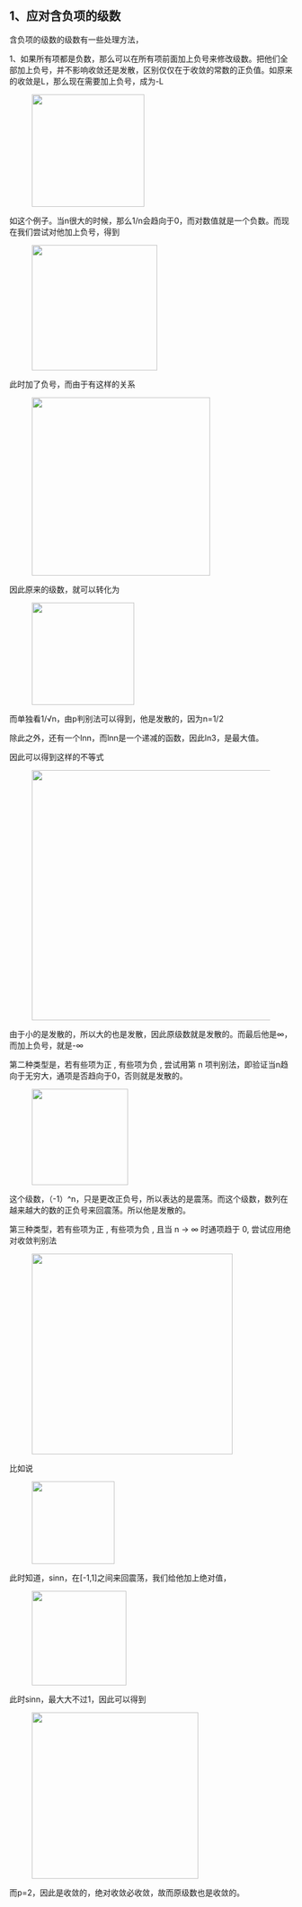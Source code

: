 <h2>1、应对含负项的级数</h2><p data-pid="Ja-V2Nlo">含负项的级数的级数有一些处理方法，</p><p data-pid="I4xfm4R-">1、如果所有项都是负数，那么可以在所有项前面加上负号来修改级数。把他们全部加上负号，并不影响收敛还是发散，区别仅仅在于收敛的常数的正负值。如原来的收敛是L，那么现在需要加上负号，成为-L</p><figure data-size="normal"><img src="https://picx.zhimg.com/v2-0fbc7e1a1f45780b7950f7e6688cb005_720w.jpg?source=d16d100b" data-caption="" data-size="normal" data-rawwidth="200" data-rawheight="73" class="content_image" width="200"></figure><p data-pid="BAlZrBzf">如这个例子。当n很大的时候，那么1/n会趋向于0，而对数值就是一个负数。而现在我们尝试对他加上负号，得到</p><figure data-size="normal"><img src="https://picx.zhimg.com/v2-54ba3b0b1670f8223930195483af9a4e_720w.jpg?source=d16d100b" data-caption="" data-size="normal" data-rawwidth="223" data-rawheight="75" class="content_image" width="223"></figure><p data-pid="KYkIsgMF">此时加了负号，而由于有这样的关系</p><figure data-size="normal"><img src="https://pic1.zhimg.com/v2-507c3261e8bceb1097d593f74bf7e9ff_720w.jpg?source=d16d100b" data-caption="" data-size="normal" data-rawwidth="317" data-rawheight="40" class="content_image" width="317"></figure><p data-pid="EV9lnJPx">因此原来的级数，就可以转化为</p><figure data-size="normal"><img src="https://picx.zhimg.com/v2-96af7ebcbd478c2e03095b558ab5e8b2_720w.jpg?source=d16d100b" data-caption="" data-size="normal" data-rawwidth="182" data-rawheight="68" class="content_image" width="182"></figure><p data-pid="kCASL5rC">而单独看1/√n，由p判别法可以得到，他是发散的，因为n=1/2</p><p data-pid="zWGih2ey">除此之外，还有一个lnn，而lnn是一个递减的函数，因此ln3，是最大值。</p><p data-pid="aqQqGhNC">因此可以得到这样的不等式</p><figure data-size="normal"><img src="https://pica.zhimg.com/v2-d492c0a56f82ac855bc126eaf6637d43_720w.jpg?source=d16d100b" data-caption="" data-size="normal" data-rawwidth="445" data-rawheight="72" class="origin_image zh-lightbox-thumb" width="445" data-original="https://pic1.zhimg.com/v2-d492c0a56f82ac855bc126eaf6637d43_720w.jpg?source=d16d100b"></figure><p data-pid="NLDYacDj">由于小的是发散的，所以大的也是发散，因此原级数就是发散的。而最后他是∞，而加上负号，就是-∞</p><p data-pid="sjUXeQgK">第二种类型是，若有些项为正 , 有些项为负 , 尝试用第 n 项判别法，即验证当n趋向于无穷大，通项是否趋向于0，否则就是发散的。</p><figure data-size="normal"><img src="https://pic1.zhimg.com/v2-10e139e2f80e7054ed39942332b67e7c_720w.jpg?source=d16d100b" data-caption="" data-size="normal" data-rawwidth="171" data-rawheight="81" class="content_image" width="171"></figure><p data-pid="x76wk8Kh">这个级数，（-1）^n，只是更改正负号，所以表达的是震荡。而这个级数，数列在越来越大的数的正负号来回震荡。所以他是发散的。</p><p data-pid="pGqEr1D3">第三种类型，若有些项为正 , 有些项为负 , 且当 n → ∞ 时通项趋于 0, 尝试应用绝对收敛判别法</p><figure data-size="normal"><img src="https://pica.zhimg.com/v2-e6a2225481c0894c7c192f1f6242dc8e_720w.jpg?source=d16d100b" data-caption="" data-size="normal" data-rawwidth="357" data-rawheight="79" class="content_image" width="357"></figure><p data-pid="obtAErnM">比如说</p><figure data-size="normal"><img src="https://pic1.zhimg.com/v2-e8a5b08fd84e171a5e4ed59d8ce004ce_720w.jpg?source=d16d100b" data-caption="" data-size="normal" data-rawwidth="147" data-rawheight="69" class="content_image" width="147"></figure><p data-pid="7EVHiHfU">此时知道，sinn，在[-1,1]之间来回震荡，我们给他加上绝对值，</p><figure data-size="normal"><img src="https://pica.zhimg.com/v2-aa2455af79d9eb4d109927dd36f22c6b_720w.jpg?source=d16d100b" data-caption="" data-size="normal" data-rawwidth="168" data-rawheight="78" class="content_image" width="168"></figure><p data-pid="N91yTEcA">此时sinn，最大大不过1，因此可以得到</p><figure data-size="normal"><img src="https://pica.zhimg.com/v2-b5321bb70f8a85cedfbd602c50fb38d8_720w.jpg?source=d16d100b" data-caption="" data-size="normal" data-rawwidth="296" data-rawheight="75" class="content_image" width="296"></figure><p data-pid="6fV6xSFF">而p=2，因此是收敛的，绝对收敛必收敛，故而原级数也是收敛的。</p><p></p>
